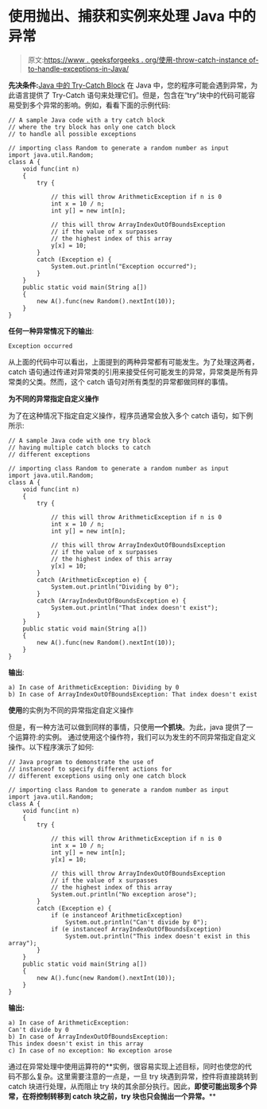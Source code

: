 # 使用抛出、捕获和实例来处理 Java 中的异常

> 原文:[https://www . geeksforgeeks . org/使用-throw-catch-instance of-to-handle-exceptions-in-Java/](https://www.geeksforgeeks.org/using-throw-catch-and-instanceof-to-handle-exceptions-in-java/)

**先决条件:**[Java 中的 Try-Catch Block](https://www.geeksforgeeks.org/flow-control-in-try-catch-finally-in-java/)
在 Java 中，您的程序可能会遇到异常，为此语言提供了 Try-Catch 语句来处理它们。但是，包含在“try”块中的代码可能容易受到多个异常的影响。例如，看看下面的示例代码:

```
// A sample Java code with a try catch block
// where the try block has only one catch block
// to handle all possible exceptions

// importing class Random to generate a random number as input
import java.util.Random;
class A {
    void func(int n)
    {
        try {

            // this will throw ArithmeticException if n is 0
            int x = 10 / n;
            int y[] = new int[n];

            // this will throw ArrayIndexOutOfBoundsException
            // if the value of x surpasses
            // the highest index of this array
            y[x] = 10;
        }
        catch (Exception e) {
            System.out.println("Exception occurred");
        }
    }
    public static void main(String a[])
    {
        new A().func(new Random().nextInt(10));
    }
}
```

**任何一种异常情况下的输出**:

```
Exception occurred
```

从上面的代码中可以看出，上面提到的两种异常都有可能发生。为了处理这两者，catch 语句通过传递对异常类的引用来接受任何可能发生的异常，异常类是所有异常类的父类。然而，这个 catch 语句对所有类型的异常都做同样的事情。

**为不同的异常指定自定义操作**

为了在这种情况下指定自定义操作，程序员通常会放入多个 catch 语句，如下例所示:

```
// A sample Java code with one try block
// having multiple catch blocks to catch
// different exceptions

// importing class Random to generate a random number as input
import java.util.Random;
class A {
    void func(int n)
    {
        try {

            // this will throw ArithmeticException if n is 0
            int x = 10 / n;
            int y[] = new int[n];

            // this will throw ArrayIndexOutOfBoundsException
            // if the value of x surpasses
            // the highest index of this array
            y[x] = 10;
        }
        catch (ArithmeticException e) {
            System.out.println("Dividing by 0");
        }
        catch (ArrayIndexOutOfBoundsException e) {
            System.out.println("That index doesn't exist");
        }
    }
    public static void main(String a[])
    {
        new A().func(new Random().nextInt(10));
    }
}
```

**输出**:

```
a) In case of ArithmeticException: Dividing by 0
b) In case of ArrayIndexOutOfBoundsException: That index doesn't exist
```

**使用**的实例为不同的异常指定自定义操作

但是，有一种方法可以做到同样的事情，只使用**一个抓块**。为此，java 提供了一个运算符:的实例。
通过使用这个操作符，我们可以为发生的不同异常指定自定义操作。以下程序演示了如何:

```
// Java program to demonstrate the use of
// instanceof to specify different actions for
// different exceptions using only one catch block

// importing class Random to generate a random number as input
import java.util.Random;
class A {
    void func(int n)
    {
        try {

            // this will throw ArithmeticException if n is 0
            int x = 10 / n;
            int y[] = new int[n];
            y[x] = 10;

            // this will throw ArrayIndexOutOfBoundsException
            // if the value of x surpasses
            // the highest index of this array
            System.out.println("No exception arose");
        }
        catch (Exception e) {
            if (e instanceof ArithmeticException)
                System.out.println("Can't divide by 0");
            if (e instanceof ArrayIndexOutOfBoundsException)
                System.out.println("This index doesn't exist in this array");
        }
    }
    public static void main(String a[])
    {
        new A().func(new Random().nextInt(10));
    }
}
```

**输出:**

```
a) In case of ArithmeticException: 
Can't divide by 0
b) In case of ArrayIndexOutOfBoundsException: 
This index doesn't exist in this array
c) In case of no exception: No exception arose
```

通过在异常处理中使用运算符的**实例，很容易实现上述目标，同时也使您的代码不那么复杂。这里需要注意的一点是，一旦 try 块遇到异常，控件将直接跳转到 catch 块进行处理，从而阻止 try 块的其余部分执行。因此，**即使可能出现多个异常，在将控制转移到 catch 块之前，try 块也只会抛出一个异常。****